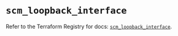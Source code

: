 # `scm_loopback_interface`

Refer to the Terraform Registry for docs: [`scm_loopback_interface`](https://registry.terraform.io/providers/paloaltonetworks/scm/1.0.2/docs/resources/loopback_interface).
